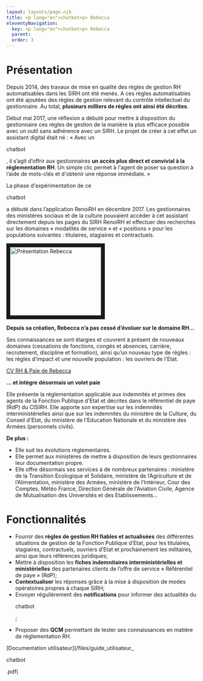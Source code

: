 ```yaml
---
layout: layouts/page.njk
title: <p lang="en">chatbot<p> Rebecca
eleventyNavigation:
  key: <p lang="en">chatbot<p> Rebecca
  parent:
  order: 3
---
```

# Présentation
Depuis 2014, des travaux de mise en qualité des règles de gestion RH automatisables dans les SIRH ont été menés. A ces règles automatisables ont été ajoutées des règles de gestion relevant du contrôle intellectuel du gestionnaire. Au total, **plusieurs milliers de règles ont ainsi été décrites**.

Début mai 2017, une réflexion a débuté pour mettre à disposition du gestionnaire ces règles de gestion de la manière la plus efficace possible avec un outil sans adhérence avec un SIRH. Le projet de créer à cet effet un assistant digital était né : « Avec un <p lang="en">chatbot<p>, il s’agit d’offrir aux gestionnaires **un accès plus direct et convivial à la réglementation RH**. Un simple clic permet à l'agent de poser sa question à l’aide de mots-clés et d'obtenir une réponse immédiate. »

La phase d'expérimentation de ce <p lang="en">chatbot<p> a débuté dans l’application RenoiRH en décembre 2017. Les gestionnaires des ministères sociaux et de la culture pouvaient accéder à cet assistant directement depuis les pages du SIRH RenoiRH et effectuer des recherches sur les domaines « modalités de service » et « positions » pour les populations suivantes : titulaires, stagiaires et contractuels.

<a href="http://www.youtube.com/watch?feature=player_embedded&v=PZULODvwhJA" target="_blank"><img src="http://img.youtube.com/vi/PZULODvwhJA/0.jpg" alt="Présentation Rebecca" width="240" height="180" border="10" /></a>

**Depuis sa création, Rebecca n’a pas cessé d’évoluer sur le domaine RH...**

Ses connaissances se sont élargies et couvrent à présent de nouveaux domaines (cessations de fonctions, congés et absences, carrière, recrutement, discipline et formation), ainsi qu’un nouveau type de règles : les règles d’impact et une nouvelle population : les ouvriers de l'Etat.

[CV RH & Paie de Rebecca](/files/cv_rh_paie_rebecca.pdf)

**... et intègre désormais un volet paie**

Elle présente la réglementation applicable aux indemnités et primes des agents de la Fonction Publique d'Etat et décrites dans le référentiel de paye (RdP) du CISIRH. Elle apporte son expertise sur les indemnités interministérielles ainsi que sur les indemnités du ministère de la Culture, du Conseil d'Etat, du ministère de l'Education Nationale et du ministère des Armées (personnels civils).

**De plus :**

- Elle suit les évolutions réglementaires.
- Elle permet aux ministères de mettre à disposition de leurs gestionnaires leur documentation propre.
- Elle offre désormais ses services à de nombreux partenaires : ministère de la Transition Ecologique et Solidaire, ministère de l’Agriculture et de l’Alimentation, ministère des Armées, ministère de l’Intérieur, Cour des Comptes, Météo France, Direction Générale de l'Aviation Civile, Agence de Mutualisation des Universités et des Etablissements…

# Fonctionnalités
- Fournir des **règles de gestion RH fiables et actualisées** des différentes situations de gestion de la Fonction Publique d’Etat, pour les titulaires, stagiaires, contractuels, ouvriers d’Etat et prochainement les militaires, ainsi que leurs références juridiques;
- Mettre à disposition les **fiches indemnitaires interministérielles et ministérielles** des partenaires clients de l’offre de service « Référentiel de paye » (RdP);
- **Contextualiser** les réponses grâce à la mise à disposition de modes opératoires propres à chaque SIRH;
- Envoyer régulièrement des **notifications** pour informer des actualités du <p lang="en">chatbot<p>;
- Proposer des **QCM** permettant de tester ses connaissances en matière de règlementation RH.


[Documentation utilisateur](/files/guide_utilisateur_<p lang="en">chatbot<p>.pdf)

